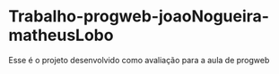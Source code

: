 # Trabalho-progweb-joaoNogueira-matheusLobo
 Esse é o projeto desenvolvido como avaliação para a aula de progweb

